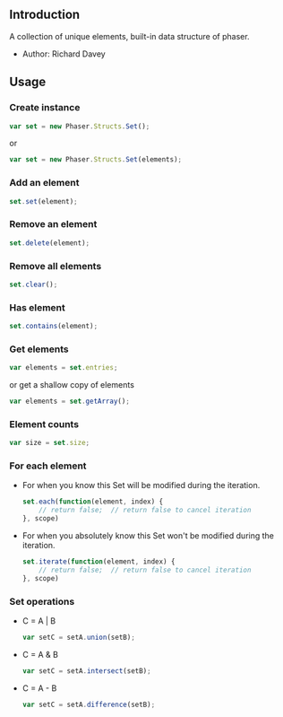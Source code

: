 ## Introduction

A collection of unique elements, built-in data structure of phaser.

- Author: Richard Davey

## Usage

### Create instance

```javascript
var set = new Phaser.Structs.Set();
```

or

```javascript
var set = new Phaser.Structs.Set(elements);
```

### Add an element

```javascript
set.set(element);
```

### Remove an element

```javascript
set.delete(element);
```

### Remove all elements

```javascript
set.clear();
```

### Has element

```javascript
set.contains(element);
```

### Get elements

```javascript
var elements = set.entries;
```

or get a shallow copy of elements

```javascript
var elements = set.getArray();
```

### Element counts

```javascript
var size = set.size;
```

### For each element

- For when you know this Set will be modified during the iteration.
    ```javascript
    set.each(function(element, index) {
        // return false;  // return false to cancel iteration
    }, scope)
    ```
- For when you absolutely know this Set won't be modified during the iteration.
    ```javascript
    set.iterate(function(element, index) {
        // return false;  // return false to cancel iteration
    }, scope)
    ```

### Set operations

- C = A | B
   ```javascript
   var setC = setA.union(setB);
   ```
- C = A & B
   ```javascript
   var setC = setA.intersect(setB);
   ```
- C = A - B
   ```javascript
   var setC = setA.difference(setB);
   ```